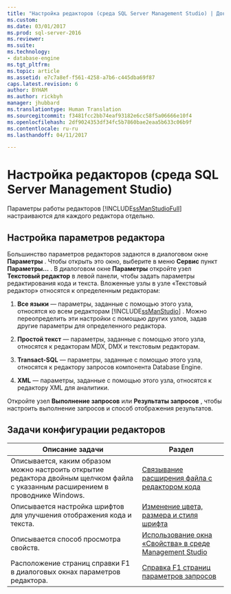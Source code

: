 ```yaml
---
title: "Настройка редакторов (среда SQL Server Management Studio) | Документация Майкрософт"
ms.custom: 
ms.date: 03/01/2017
ms.prod: sql-server-2016
ms.reviewer: 
ms.suite: 
ms.technology:
- database-engine
ms.tgt_pltfrm: 
ms.topic: article
ms.assetid: e7c7a8ef-f561-4258-a7b6-c445dba69f87
caps.latest.revision: 6
author: BYHAM
ms.author: rickbyh
manager: jhubbard
ms.translationtype: Human Translation
ms.sourcegitcommit: f3481fcc2bb74eaf93182e6cc58f5a06666e10f4
ms.openlocfilehash: 2df9024353df34fc5b7860bae2eaa5b633c06b9f
ms.contentlocale: ru-ru
ms.lasthandoff: 04/11/2017

---
```

# <a name="configure-editors-sql-server-management-studio"></a>Настройка редакторов (среда SQL Server Management Studio)
  Параметры работы редакторов [!INCLUDE[ssManStudioFull](../../includes/ssmanstudiofull-md.md)] настраиваются для каждого редактора отдельно.  
  
## <a name="settng-editor-options"></a>Настройка параметров редактора  
 Большинство параметров редакторов задаются в диалоговом окне **Параметры** . Чтобы открыть это окно, выберите в меню **Сервис** пункт **Параметры…** . В диалоговом окне **Параметры** откройте узел **Текстовый редактор** в левой панели, чтобы задать параметры редактирования кода и текста. Вложенные узлы в узле «Текстовый редактор» относятся к определенным редакторам:  
  
1.  **Все языки** — параметры, заданные с помощью этого узла, относятся ко всем редакторам [!INCLUDE[ssManStudio](../../includes/ssmanstudio-md.md)] . Можно переопределить эти настройки с помощью других узлов, задав другие параметры для определенного редактора.  
  
2.  **Простой текст** — параметры, заданные с помощью этого узла, относятся к редакторам MDX, DMX и текстовым редакторам.  
  
3.  **Transact-SQL** — параметры, заданные с помощью этого узла, относятся к редактору запросов компонента Database Engine.  
  
4.  **XML** — параметры, заданные с помощью этого узла, относятся к редактору XML для аналитики.  
  
 Откройте узел **Выполнение запросов** или **Результаты запросов** , чтобы настроить выполнение запросов и способ отображения результатов.  
  
## <a name="editor-configuration-tasks"></a>Задачи конфигурации редакторов  
  
|Описание задачи|Раздел|  
|----------------------|-----------|  
|Описывается, каким образом можно настроить открытие редактора двойным щелчком файла с указанным расширением в проводнике Windows.|[Связывание расширения файла с редактором кода](../../relational-databases/scripting/associate-file-extensions-to-a-code-editor.md)|  
|Описывается настройка шрифтов для улучшения отображения кода и текста.|[Изменение цвета, размера и стиля шрифта](../../relational-databases/scripting/change-font-color-size-and-style.md)|  
|Описывается способ просмотра свойств.|[Использование окна «Свойства» в среде Management Studio](../../relational-databases/scripting/use-the-properties-window-in-management-studio.md)|  
|Расположение страниц справки F1 в диалоговых окнах параметров редактора.|[Справка F1 страниц параметров запросов](http://msdn.microsoft.com/library/fad98caa-8a29-4b88-8464-f60a5c4fc00e)|  
  
  
